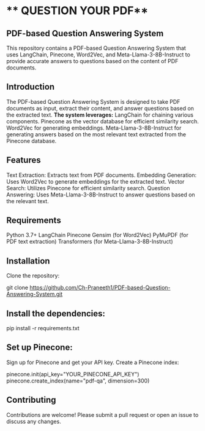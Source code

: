 # ** QUESTION YOUR PDF**



## **PDF-based Question Answering System**
This repository contains a PDF-based Question Answering System that uses LangChain, Pinecone, Word2Vec, and Meta-Llama-3-8B-Instruct to provide accurate answers to questions based on the content of PDF documents.

## **Introduction**
The PDF-based Question Answering System is designed to take PDF documents as input, extract their content, and answer questions based on the extracted text. **The system leverages:**
LangChain for chaining various components.
Pinecone as the vector database for efficient similarity search.
Word2Vec for generating embeddings.
Meta-Llama-3-8B-Instruct for generating answers based on the most relevant text extracted from the Pinecone database.


## **Features**
Text Extraction: Extracts text from PDF documents.
Embedding Generation: Uses Word2Vec to generate embeddings for the extracted text.
Vector Search: Utilizes Pinecone for efficient similarity search.
Question Answering: Uses Meta-Llama-3-8B-Instruct to answer questions based on the relevant text.


## **Requirements**
Python 3.7+
LangChain
Pinecone
Gensim (for Word2Vec)
PyMuPDF (for PDF text extraction)
Transformers (for Meta-Llama-3-8B-Instruct)

## **Installation**
Clone the repository:

git clone https://github.com/Ch-Praneeth1/PDF-based-Question-Answering-System.git


## **Install the dependencies:**

pip install -r requirements.txt


## **Set up Pinecone:**

Sign up for Pinecone and get your API key.
Create a Pinecone index:

pinecone.init(api_key="YOUR_PINECONE_API_KEY")
pinecone.create_index(name="pdf-qa", dimension=300)

## **Contributing**
Contributions are welcome! Please submit a pull request or open an issue to discuss any changes.